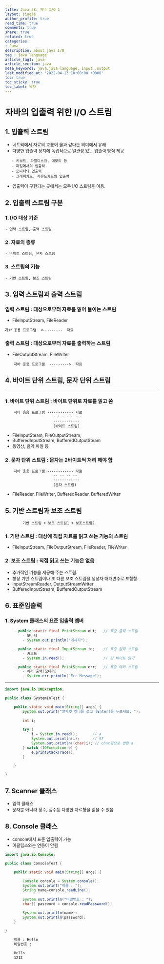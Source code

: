 ```yaml
---
title: Java 28. 자바 I/O 1
layout: single
author_profile: true
read_time: true
comments: true
share: true
related: true
categories:
- Java
description: about java I/O
tag : java language
article_tag1: java
article_section: java
meta_keywords: java,java language, input ,output
last_modified_at: '2022-04-13 18:00:00 +0800'
toc: true
toc_sticky: true
toc_label: 목차
---
```

자바의 입출력 위한 I/O 스트림
============================

## 1. 입출력 스트림
* 네트웍에서 자료의 흐름이 물과 같다는 의미에서 유래
* 다양한 입출력 장치에 독립적으로 일관성 있는 입출력 방식 제공

```
   - 키보드, 파일디스크, 메모리 등
   - 파일에서의 입출력
   - 모니터의 입출력
   - 그래픽카드, 사운드카드의 입출력
```

* 입출력이 구현되는 곳에서는 모두 I/O 스트림을 이용.

## 2. 입출력 스트림 구분
### 1. I/O 대상 기준

    - 입력 스트림, 출력 스트림

### 2. 자료의 종류

    - 바이트 스트림, 문자 스트림

### 3. 스트림의 기능

    - 기반 스트림, 보조 스트림

## 3. 입력 스트림과 출력 스트림

### 입력 스트림 : 대상으로부터 자료를 읽어 들이는 스트림

* FileInputStream, FileReader

```
자바 응용 프로그램  <---------  자료 
```



### 출력 스트림 : 대상으로부터 자료를 출력하는 스트림
* FileOutputStream, FileWriter

```
    자바 응용 프로그램  --------->  자료
```

## 4. 바이트 단위 스트림, 문자 단위 스트림
---
### 1. 바이트 단위 스트림 : 바이트 단위로 자료를 읽고 씀
        자바 응용 프로그램 ------------ 자료
                          - - - - - - -
                          ------------
                          (바이트 스트림)


* FileInputSteam, FileOutputStream,  
* BufferedInputStream, BufferedOutputSteam
* 동영상, 음악 파일 등

### 2. 문자 단위 스트림 : 문자는 2바이트씩 처리 해야 함
        자바 응용 프로그램 ------------ 자료
                          -- -- -- --
                          ------------
                          (문자 스트림)
* FileReader, FileWriter, BufferedReader, BufferedWriter

## 5. 기반 스트림과 보조 스트림
```
        기반 스트림 + 보조 스트림1 + 보조스트림2
```

### 1. 기반 스트림 : 대상에 직접 자료를 읽고 쓰는 기능의 스트림 

* FileInputStream, FileOutputStream, FileReader, FileWriter

### 2. 보조 스트림 : 직접 읽고 쓰는 기능은 없음
* 추가적인 기능을 제공해 주는 스트림.
* 항상 기반 스트림이나 또 다른 보조 스트림을 생성자 매개변수로 포함함.
* InputStreamReader, OutputStreamWriter 
* BufferedInputStream, BufferedOutputStream

## 6. 표준입출력
### 1. System 클래스의 표준 입출력 멤버
```java
    - public static final PrintStream out;   // 표준 출력 스트림 
        - 모니터
        - System.out.println("메세지");

    - public static final InputStream in;    // 표준 입력 스트림 
        - 키보드
        - System.in.read();                  // 한 바이트 읽기

    - public static final PrintStream err;   // 표준 에러 스트림
        - 에러 출력(모니터)
        - System.err.println("Err Message");
```
---

```java
import java.io.IOException;

public class SystemInTest {

	public static void main(String[] args) {
		System.out.print("알파벳 하나를 쓰고 [Enter]를 누르세요: ");
		
		int i;
		
		try {
			i = System.in.read();		// a
			System.out.println(i);		// 97
			System.out.println((char)i); // char형으로 변환 a
		} catch (IOException e) {
			e.printStackTrace();
		}

	}

}
```
## 7. Scanner 클래스
* 입력 클래스
* 문자뿐 아니라 정수, 실수등 다양한 자료형을 읽을 수 있음

## 8. Console 클래스
* console에서 표준 입출력이 가능
* 이클립스와는 연동이 안됨

```java
import java.io.Console;

public class ConsoleTest {

	public static void main(String[] args) {
		
		Console console = System.console();
		System.out.print("이름 : ");
		String name=console.readLine();
		
		System.out.println("비밀번호 : ");
		char[] password = console.readPassword();
		
		System.out.println(name);
		System.out.println(password);
	}

}
```

```cmd
    이름 : Hello
    비밀번호 :

    Hello
    1212
```
